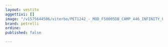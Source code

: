 ```yaml
---
layout: vestito
aggettivi: []
image: "/v1575644506/viterbo/PET1242_-_MOD_F50005DB_CAMP_446_INFINITY_P78_uhqfsx.jpg"
brand: petrelli
ordine: 
published: false

---
```

